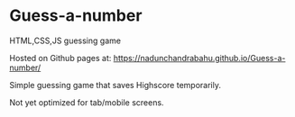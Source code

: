 # Guess-a-number
HTML,CSS,JS guessing game

Hosted on Github pages at: https://nadunchandrabahu.github.io/Guess-a-number/

Simple guessing game that saves Highscore temporarily.

Not yet optimized for tab/mobile screens.
